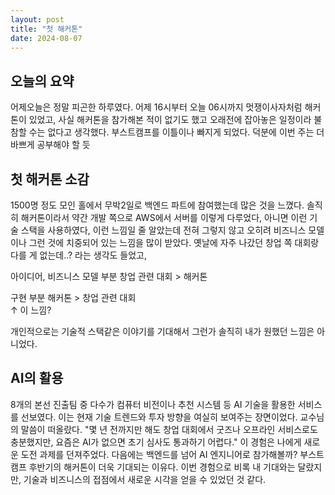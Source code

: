 ```yaml
---
layout: post
title: "첫 해커톤"
date: 2024-08-07
---
```


## 오늘의 요약

어제오늘은 정말 피곤한 하루였다. 어제 16시부터 오늘 06시까지 멋쟁이사자처럼 해커톤이 있었고,
사실 해커톤을 참가해본 적이 없기도 했고 오래전에 잡아놓은 일정이라 불참할 수는 없다고 생각했다.
부스트캠프를 이틀이나 빠지게 되었다. 덕분에 이번 주는 더 바쁘게 공부해야 할 듯

## 첫 해커톤 소감

1500명 정도 모인 홀에서 무박2일로 백엔드 파트에 참여했는데 많은 것을 느꼈다.
솔직히 해커톤이라서 약간 개발 쪽으로 AWS에서 서버를 이렇게 다루었다, 아니면
이런 기술 스택을 사용하였다, 이런 느낌일 줄 알았는데 전혀 그렇지 않고 오히려 비즈니스 모델이나
그런 것에 치중되어 있는 느낌을 많이 받았다. 옛날에 자주 나갔던 창업 쪽 대회랑 다를 게 없는데..? 라는 생각도 들었고,


아이디어, 비즈니스 모델 부분 
     창업 관련 대회 > 해커톤

구현 부분
     해커톤 > 창업 관련 대회  
↑ 이 느낌?

개인적으로는 기술적 스택같은 이야기를 기대해서 그런가 솔직히 내가 원했던 느낌은 아니었다. 

## AI의 활용

8개의 본선 진출팀 중 다수가 컴퓨터 비전이나 추천 시스템 등 AI 기술을 활용한 서비스를 선보였다. 이는 현재 기술 트렌드와 투자 방향을 여실히 보여주는 장면이었다. 교수님의 말씀이 떠올랐다. "몇 년 전까지만 해도 창업 대회에서 굿즈나 오프라인 서비스로도 충분했지만, 요즘은 AI가 없으면 초기 심사도 통과하기 어렵다." 이 경험은 나에게 새로운 도전 과제를 던져주었다. 다음에는 백엔드를 넘어 AI 엔지니어로 참가해볼까? 부스트캠프 후반기의 해커톤이 더욱 기대되는 이유다. 이번 경험으로 비록 내 기대와는 달랐지만, 기술과 비즈니스의 접점에서 새로운 시각을 얻을 수 있었던 것 같다.


